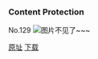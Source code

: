 ### Content Protection
No.129
![图片不见了~~~](https://imgs.xkcd.com/comics/content_protection.png)

[原址](https://xkcd.com//129) [下载](https://imgs.xkcd.com/comics/content_protection.png)

